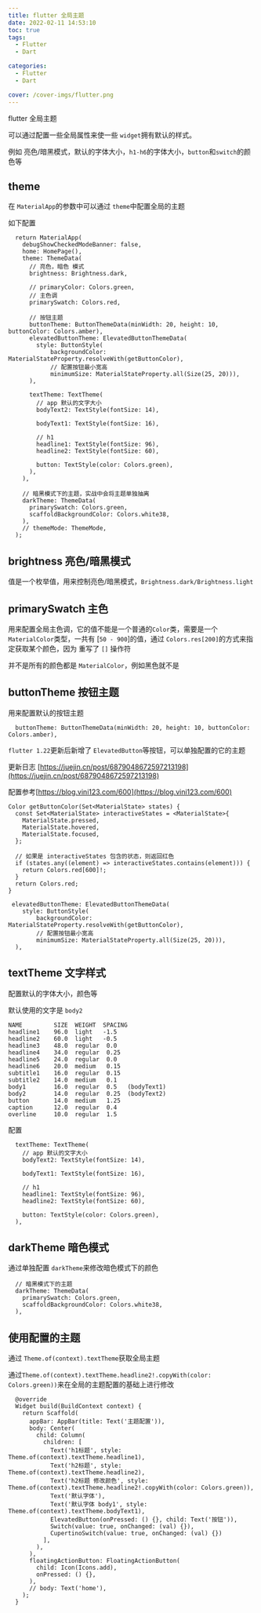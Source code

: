 ```yaml
---
title: flutter 全局主题
date: 2022-02-11 14:53:10
toc: true
tags:
  - Flutter
  - Dart

categories:
  - Flutter
  - Dart

cover: /cover-imgs/flutter.png
---
```


flutter 全局主题

<!-- more -->

可以通过配置一些全局属性来使一些 `widget`拥有默认的样式。

例如 亮色/暗黑模式，默认的字体大小，`h1-h6`的字体大小，`button`和`switch`的颜色等



## theme

在 `MaterialApp`的参数中可以通过 `theme`中配置全局的主题 

如下配置

```
  return MaterialApp(
    debugShowCheckedModeBanner: false,
    home: HomePage(),
    theme: ThemeData(
      // 亮色，暗色 模式
      brightness: Brightness.dark,

      // primaryColor: Colors.green,
      // 主色调
      primarySwatch: Colors.red,

      // 按钮主题
      buttonTheme: ButtonThemeData(minWidth: 20, height: 10, buttonColor: Colors.amber),
      elevatedButtonTheme: ElevatedButtonThemeData(
        style: ButtonStyle(
            backgroundColor: MaterialStateProperty.resolveWith(getButtonColor),
            // 配置按钮最小宽高
            minimumSize: MaterialStateProperty.all(Size(25, 20))),
      ),

      textTheme: TextTheme(
        // app 默认的文字大小
        bodyText2: TextStyle(fontSize: 14),

        bodyText1: TextStyle(fontSize: 16),

        // h1
        headline1: TextStyle(fontSize: 96),
        headline2: TextStyle(fontSize: 60),

        button: TextStyle(color: Colors.green),
      ),
    ),

    // 暗黑模式下的主题，实战中会将主题单独抽离
    darkTheme: ThemeData(
      primarySwatch: Colors.green,
      scaffoldBackgroundColor: Colors.white38,
    ),
    // themeMode: ThemeMode,
  );
```




## brightness 亮色/暗黑模式

值是一个枚举值，用来控制亮色/暗黑模式，`Brightness.dark/Brightness.light`



## primarySwatch 主色

用来配置全局主色调，它的值不能是一个普通的`Color`类，需要是一个 `MaterialColor`类型，一共有 [`50 - 900`]的值，通过 `Colors.res[200]`的方式来指定获取某个颜色，因为 重写了 `[]` 操作符

并不是所有的颜色都是 `MaterialColor`，例如黑色就不是



## buttonTheme 按钮主题

用来配置默认的按钮主题

```
  buttonTheme: ButtonThemeData(minWidth: 20, height: 10, buttonColor: Colors.amber),

```




`flutter 1.22`更新后新增了 `ElevatedButton`等按钮，可以单独配置的它的主题

更新日志 [https://juejin.cn/post/6879048672597213198](https://juejin.cn/post/6879048672597213198) 

配置参考[https://blog.vini123.com/600](https://blog.vini123.com/600) 

```
Color getButtonColor(Set<MaterialState> states) {
  const Set<MaterialState> interactiveStates = <MaterialState>{
    MaterialState.pressed,
    MaterialState.hovered,
    MaterialState.focused,
  };

  // 如果是 interactiveStates 包含的状态，则返回红色
  if (states.any((element) => interactiveStates.contains(element))) {
    return Colors.red[600]!;
  }
  return Colors.red;
}

 elevatedButtonTheme: ElevatedButtonThemeData(
    style: ButtonStyle(
        backgroundColor: MaterialStateProperty.resolveWith(getButtonColor),
        // 配置按钮最小宽高
        minimumSize: MaterialStateProperty.all(Size(25, 20))),
  ),
```




## textTheme 文字样式

配置默认的字体大小，颜色等

默认使用的文字是 `body2`

```
NAME         SIZE  WEIGHT  SPACING
headline1    96.0  light   -1.5
headline2    60.0  light   -0.5
headline3    48.0  regular  0.0
headline4    34.0  regular  0.25
headline5    24.0  regular  0.0
headline6    20.0  medium   0.15
subtitle1    16.0  regular  0.15
subtitle2    14.0  medium   0.1
body1        16.0  regular  0.5   (bodyText1)
body2        14.0  regular  0.25  (bodyText2)
button       14.0  medium   1.25
caption      12.0  regular  0.4
overline     10.0  regular  1.5
```


配置

```
  textTheme: TextTheme(
    // app 默认的文字大小
    bodyText2: TextStyle(fontSize: 14),

    bodyText1: TextStyle(fontSize: 16),

    // h1
    headline1: TextStyle(fontSize: 96),
    headline2: TextStyle(fontSize: 60),

    button: TextStyle(color: Colors.green),
  ),
```




## darkTheme 暗色模式

通过单独配置 `darkTheme`来修改暗色模式下的颜色

```
  // 暗黑模式下的主题
  darkTheme: ThemeData(
    primarySwatch: Colors.green,
    scaffoldBackgroundColor: Colors.white38,
  ),
```




## 使用配置的主题

通过 `Theme.of(context).textTheme`获取全局主题

通过`Theme.of(context).textTheme.headline2!.copyWith(color: Colors.green))`来在全局的主题配置的基础上进行修改

```
  @override
  Widget build(BuildContext context) {
    return Scaffold(
      appBar: AppBar(title: Text('主题配置')),
      body: Center(
        child: Column(
          children: [
            Text('h1标题', style: Theme.of(context).textTheme.headline1),
            Text('h2标题', style: Theme.of(context).textTheme.headline2),
            Text('h2标题 修改颜色', style: Theme.of(context).textTheme.headline2!.copyWith(color: Colors.green)),
            Text('默认字体'),
            Text('默认字体 body1', style: Theme.of(context).textTheme.bodyText1),
            ElevatedButton(onPressed: () {}, child: Text('按钮')),
            Switch(value: true, onChanged: (val) {}),
            CupertinoSwitch(value: true, onChanged: (val) {})
          ],
        ),
      ),
      floatingActionButton: FloatingActionButton(
        child: Icon(Icons.add),
        onPressed: () {},
      ),
      // body: Text('home'),
    );
  }
```



